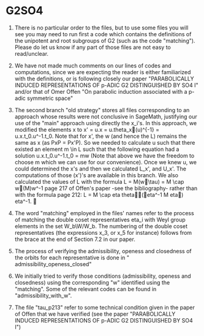 # G2SO4
1) There is no particular order to the files, but to use some files you will see you may need to run first a code which contains the definitions of the unipotent and root subgroups of G2 (such as the code "matching"). Please do let us know if any part of those files are not easy to read/unclear. 
 
2) We have not made much comments on our lines of codes and computations, since we are expecting the reader is either familiarized with the definitions, or is following closely our paper "PARABOLICALLY INDUCED REPRESENTATIONS OF p-ADIC G2 DISTINGUISHED BY SO4 I" and/or that of Omer Offen "On parabolic induction associated with a p-adic symmetric space"

3) The second branch "old strategy" stores all files corresponding to an approach whose results were not conclusive in SageMath, justifying our use of the "main" approach using directly the x_i's. 
In this approach, we modified the elements x to x' = u.x = u.theta_x(u)^{-1} = u.x.t_0.u^-1.t_0. Note that for x', the w (and hence the L) remains the same as x (as PxP = Px'P). So we needed to calculate u such that there existed an element m \in L such that the following equation had a solution u.x.t_0.u^-1.t_0 = mw (Note that above we have the freedom to choose m which we can use for our convenience). Once we knew u, we could determined the x's and then we calculated L_x', and U_x'. The computations of those (x')'s are available in this branch. We also calculated the values of L with the formula L = M(w\tau) = M \cap w(M)w^-1 page 217 of Offen's paper -see the bibliography- rather than with the formula page 212: L = M \cap eta theta(eta^-1 M eta) eta^-1.
 
4) The word "matching" employed in the files' names refer to the process of matching the double coset representatives eta_i with Weyl group elements in the set W_b\W/W_b. The numbering of the double coset representatives (the expressions x_3, or x_5 for instance) follows from the brace at the end of Section 7.2 in our paper.  
5) The process of verifying the admissibility, openess and closedness of the orbits for each representative is done in "
admissibility_openess_closed"
6) We initially tried to verify those conditions (admissibility, openess and closedness) using the corresponding "w" identified using the "matching". Some of the relevant codes can be found in "admissibility_with_w".
7) The file "tau_p213" refer to some technical condition given in the paper of Offen that we have verified (see the paper "PARABOLICALLY INDUCED REPRESENTATIONS OF p-ADIC G2 DISTINGUISHED BY SO4 I")

